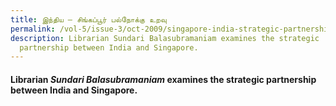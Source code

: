 ```yaml
---
title: இந்திய – சிங்கப்பூர் பல்நோக்கு உறவு
permalink: /vol-5/issue-3/oct-2009/singapore-india-strategic-partnership/
description: Librarian Sundari Balasubramaniam examines the strategic
  partnership between India and Singapore.
---
```


 #### Librarian _Sundari Balasubramaniam_ examines the strategic partnership between India and Singapore.
 
